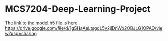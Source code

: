 # MCS7204-Deep-Learning-Project

The link to the model.h5 file is here
https://drive.google.com/file/d/1gSHaAeLtsgdL5y2jlDnWo2OBJLG1OPAQ/view?usp=sharing
